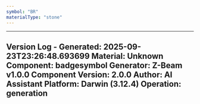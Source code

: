 ```yaml
---
symbol: "BR"
materialType: "stone"
---
```


---
Version Log - Generated: 2025-09-23T23:26:48.693699
Material: Unknown
Component: badgesymbol
Generator: Z-Beam v1.0.0
Component Version: 2.0.0
Author: AI Assistant
Platform: Darwin (3.12.4)
Operation: generation
---